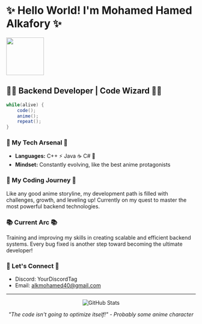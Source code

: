 # ✨ Hello World! I'm Mohamed Hamed Alkafory ✨

<img src="https://media.giphy.com/media/M9gbBd9nbDrOTu1Mqx/giphy.gif" width="100"/>

  
## 🧙‍♂️ Backend Developer | Code Wizard 🧙‍♂️

```java
while(alive) {
    code();
    anime();
    repeat();
}
```

### 💫 My Tech Arsenal 💫
- **Languages:** C++ ⚡ Java ☕ C# 🔷
- **Mindset:** Constantly evolving, like the best anime protagonists

### 🌟 My Coding Journey 🌟
Like any good anime storyline, my development path is filled with challenges, growth, and leveling up!
Currently on my quest to master the most powerful backend technologies.

### 📚 Current Arc 📚
Training and improving my skills in creating scalable and efficient backend systems. Every bug fixed is another step toward becoming the ultimate developer!

### 💬 Let's Connect 💬
<!-- Add your contact information here -->
- Discord: YourDiscordTag
- Email: alkmohamed40@gmail.com

---

<p align="center">
  <img src="https://github-readme-stats.vercel.app/api?username=YourGitHubUsername&show_icons=true&theme=tokyonight" alt="GitHub Stats" />
</p>

<p align="center">
  <em>"The code isn't going to optimize itself!" - Probably some anime character</em>
</p>
